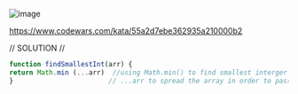 ![image](https://github.com/user-attachments/assets/8f0d6cd8-56c3-4347-a64e-03b42b7f65c7)

https://www.codewars.com/kata/55a2d7ebe362935a210000b2 

// SOLUTION //
```javascript
function findSmallestInt(arr) {
return Math.min (...arr)  //using Math.min() to find smallest interger
}                        // ...arr to spread the array in order to pass them one by one
```
